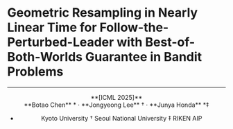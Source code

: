 # Geometric Resampling in Nearly Linear Time for Follow-the-Perturbed-Leader with Best-of-Both-Worlds Guarantee in Bandit Problems
---

<center> **[ICML 2025]**


<center> **Botao Chen** * · **Jongyeong Lee** † · **Junya Honda** *‡

* Kyoto University
† Seoul National University
‡ RIKEN AIP
